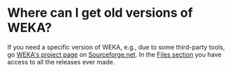 # Where can I get old versions of WEKA?
If you need a specific version of WEKA, e.g., due to some third-party tools, go [WEKA's project page](http://sourceforge.net/projects/weka/) on [Sourceforge.net](http://sourceforge.net/). In the [Files section](https://sourceforge.net/projects/weka/files/) you have access to all the releases ever made.
